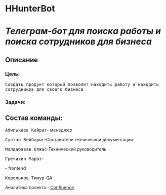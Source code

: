 # HHunterBot
<em><h1>Телеграм-бот для поиска работы и поиска сотрудников для бизнеса</h1></em>
<h2>Описание</h2>
<h3>Цель:</h3>
<tt>Создать продукт который позволит находить работу и находить сотрудников для своего бизнеса</tt>
<h3>Задачи:</h3>
<h2>Состав команды:</h2>
<p><tt>Абилькаев Кайрат</tt>- менеджер</p>
<p><tt>Султан Бейбарыс</tt>-Составители технической документации</p>
<p><tt>Молдабаеав Олжас</tt>-Технический руководитель</p>
<p><tt>Гречихин Марат</tt>-</p> - frontend
<p><tt>Корольков Тимур</tt>-QA </p>
Аналитика проекта -  <a href="https://na-molitvax.atlassian.net/wiki/spaces/~63dcdeffdb4f715c9721443a/pages/327681/HR+X2000+PRO+SERIES+XBOX">Confluence</a>
